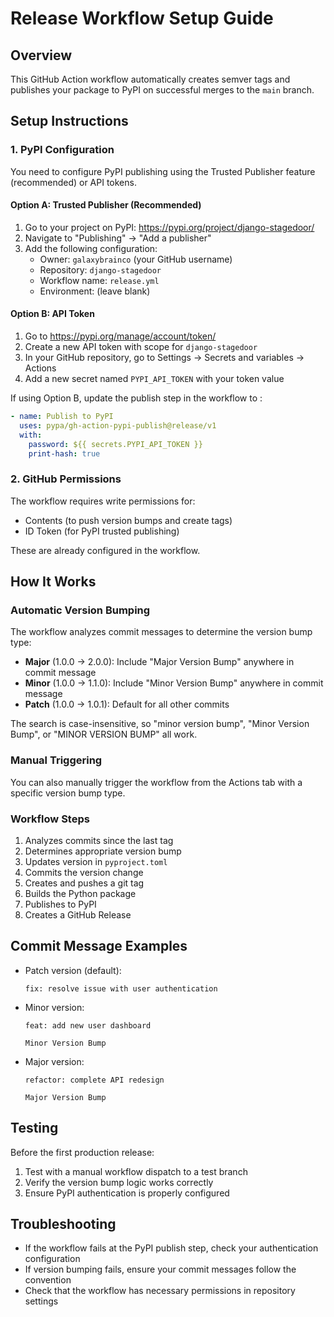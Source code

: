 # Release Workflow Setup Guide

## Overview
This GitHub Action workflow automatically creates semver tags and publishes your package to PyPI on successful merges to the `main` branch.

## Setup Instructions

### 1. PyPI Configuration
You need to configure PyPI publishing using the Trusted Publisher feature (recommended) or API tokens.

#### Option A: Trusted Publisher (Recommended)
1. Go to your project on PyPI: https://pypi.org/project/django-stagedoor/
2. Navigate to "Publishing" → "Add a publisher"
3. Add the following configuration:
   - Owner: `galaxybrainco` (your GitHub username)
   - Repository: `django-stagedoor`
   - Workflow name: `release.yml`
   - Environment: (leave blank)

#### Option B: API Token
1. Go to https://pypi.org/manage/account/token/
2. Create a new API token with scope for `django-stagedoor`
3. In your GitHub repository, go to Settings → Secrets and variables → Actions
4. Add a new secret named `PYPI_API_TOKEN` with your token value

If using Option B, update the publish step in the workflow to :
```yaml
- name: Publish to PyPI
  uses: pypa/gh-action-pypi-publish@release/v1
  with:
    password: ${{ secrets.PYPI_API_TOKEN }}
    print-hash: true
```

### 2. GitHub Permissions
The workflow requires write permissions for:
- Contents (to push version bumps and create tags)
- ID Token (for PyPI trusted publishing)

These are already configured in the workflow.

## How It Works

### Automatic Version Bumping
The workflow analyzes commit messages to determine the version bump type:
- **Major** (1.0.0 → 2.0.0): Include "Major Version Bump" anywhere in commit message
- **Minor** (1.0.0 → 1.1.0): Include "Minor Version Bump" anywhere in commit message
- **Patch** (1.0.0 → 1.0.1): Default for all other commits

The search is case-insensitive, so "minor version bump", "Minor Version Bump", or "MINOR VERSION BUMP" all work.

### Manual Triggering
You can also manually trigger the workflow from the Actions tab with a specific version bump type.

### Workflow Steps
1. Analyzes commits since the last tag
2. Determines appropriate version bump
3. Updates version in `pyproject.toml`
4. Commits the version change
5. Creates and pushes a git tag
6. Builds the Python package
7. Publishes to PyPI
8. Creates a GitHub Release

## Commit Message Examples
- Patch version (default):
  ```
  fix: resolve issue with user authentication
  ```
- Minor version:
  ```
  feat: add new user dashboard
  
  Minor Version Bump
  ```
- Major version:
  ```
  refactor: complete API redesign
  
  Major Version Bump
  ```

## Testing
Before the first production release:
1. Test with a manual workflow dispatch to a test branch
2. Verify the version bump logic works correctly
3. Ensure PyPI authentication is properly configured

## Troubleshooting
- If the workflow fails at the PyPI publish step, check your authentication configuration
- If version bumping fails, ensure your commit messages follow the convention
- Check that the workflow has necessary permissions in repository settings